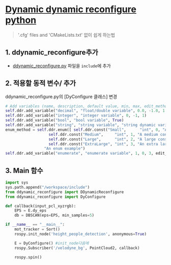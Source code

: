 # [Dynamic dynamic reconfigure python](https://github.com/pal-robotics/ddynamic_reconfigure_python)

> '.cfg' files and 'CMakeLists.txt' 없이 쉽게 하는법 

## 1.  ddynamic_reconfigure추가 

- [ddynamic_reconfigure.py](https://gist.githubusercontent.com/adioshun/07d78f1400cc80b66950494263883482/raw/f9b12ab220b10f8c069f8775da892b190d1f7a5c/ddynamic_reconfigure.py) 파일을 `include`에 추가 


## 2. 적용할 동적 변수/ 추가 

ddynamic_reconfigure.py의 [DyConfigure 클래스] 변경 

```python 
# Add variables (name, description, default value, min, max, edit_method)
self.ddr.add_variable("decimal", "float/double variable", 0.0, -1.0, 1.0)
self.ddr.add_variable("integer", "integer variable", 0, -1, 1)
self.ddr.add_variable("bool", "bool variable", True)
self.ddr.add_variable("string", "string variable", "string dynamic variable")
enum_method = self.ddr.enum([ self.ddr.const("Small",      "int", 0, "A small constant"),
                   self.ddr.const("Medium",     "int", 1, "A medium constant"),
                   self.ddr.const("Large",      "int", 2, "A large constant"),
                   self.ddr.const("ExtraLarge", "int", 3, "An extra large constant")],
                 "An enum example")
self.ddr.add_variable("enumerate", "enumerate variable", 1, 0, 3, edit_method=enum_method)

```
## 3. Main 함수 

```python
import sys
sys.path.append("/workspace/include")
from ddynamic_reconfigure import DDynamicReconfigure 
from ddynamic_reconfigure import DyConfigure

def callback(input_pcl_xyzrgb):    
    EPS = E.dy_eps
    db = DBSCAN(eps=EPS, min_samples=5)

if __name__ == "__main__":
    mot_tracker = Sort()
    rospy.init_node('height_people_detection', anonymous=True)

    E = DyConfigure() #init_node다음에 
    rospy.Subscriber('/velodyne_bg', PointCloud2, callback)

    rospy.spin()

```




